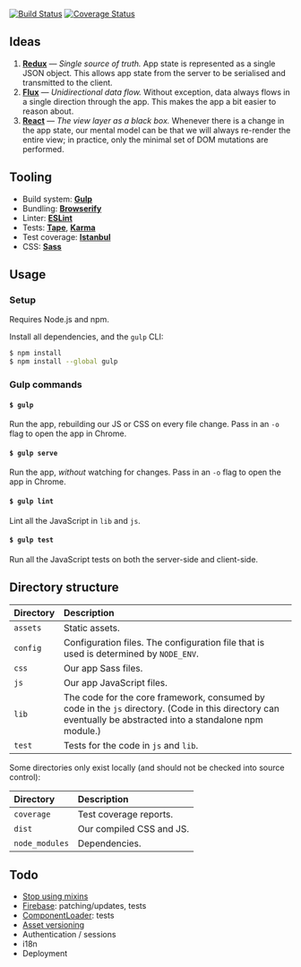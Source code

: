 [![Build Status](https://img.shields.io/travis/yuanqing/isomorphic.svg?branch=master&style=flat)](https://travis-ci.org/yuanqing/isomorphic) [![Coverage Status](https://img.shields.io/coveralls/yuanqing/isomorphic.svg?branch=master&style=flat)](https://coveralls.io/r/yuanqing/isomorphic)

## Ideas

1. [**Redux**](http://rackt.github.io/redux/docs/introduction/ThreePrinciples.html) &mdash; *Single source of truth.* App state is represented as a single JSON object. This allows app state from the server to be serialised and transmitted to the client.
2. [**Flux**](https://facebook.github.io/flux/docs/overview.html) &mdash; *Unidirectional data flow.* Without exception, data always flows in a single direction through the app. This makes the app a bit easier to reason about.
3. [**React**](https://facebook.github.io/react/docs/why-react.html#declarative) &mdash; *The view layer as a black box.* Whenever there is a change in the app state, our mental model can be that we will always re-render the entire view; in practice, only the minimal set of DOM mutations are performed.

## Tooling

- Build system: [**Gulp**](https://github.com/gulpjs/gulp)
- Bundling: [**Browserify**](http://browserify.org/)
- Linter: [**ESLint**](http://eslint.org/)
- Tests: [**Tape**](https://github.com/substack/tape), [**Karma**](http://karma-runner.github.io/)
- Test coverage: [**Istanbul**](https://github.com/gotwarlost/istanbul)
- CSS: [**Sass**](http://sass-lang.com/)

## Usage

### Setup

Requires Node.js and npm.

Install all dependencies, and the `gulp` CLI:

```sh
$ npm install
$ npm install --global gulp
```

### Gulp commands

#### `$ gulp`

Run the app, rebuilding our JS or CSS on every file change. Pass in an `-o` flag to open the app in Chrome.

#### `$ gulp serve`

Run the app, *without* watching for changes. Pass in an `-o` flag to open the app in Chrome.

#### `$ gulp lint`

Lint all the JavaScript in `lib` and `js`.

#### `$ gulp test`

Run all the JavaScript tests on both the server-side and client-side.

## Directory structure

Directory | Description
:--|:--
`assets` | Static assets.
`config` | Configuration files. The configuration file that is used is determined by `NODE_ENV`.
`css` | Our app Sass files.
`js` | Our app JavaScript files.
`lib` | The code for the core framework, consumed by code in the `js` directory. (Code in this directory can eventually be abstracted into a standalone npm module.)
`test` | Tests for the code in `js` and `lib`.

Some directories only exist locally (and should not be checked into source control):

Directory | Description
:--|:--
`coverage` | Test coverage reports.
`dist` | Our compiled CSS and JS.
`node_modules` | Dependencies.

## Todo

- [Stop using mixins](https://medium.com/@dan_abramov/mixins-are-dead-long-live-higher-order-components-94a0d2f9e750)
- [Firebase](lib/firebase.js): patching/updates, tests
- [ComponentLoader](lib/component-loader.js): tests
- [Asset versioning](https://github.com/sindresorhus/gulp-rev)
- Authentication / sessions
- i18n
- Deployment

